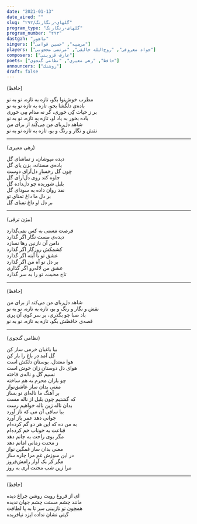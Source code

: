 ```yaml
---
date: "2021-01-13"
date_aired: ""
slug: "گلهای-رنگارنگ/۲۹۳"
program_type: "گلهای-رنگارنگ"
program_number: "۲۹۳"
dastgah: "ماهور"
singers: ["مرضیه", "حسین قوامی"]
players: ["جواد معروفی", "روح‌الله خالقی", "مرتضی محجوبی"]
composers: ["عارف قزوینی"]
poets: ["حافظ", "رهی معیری", "نظامی گنجوی"]
announcers: ["روشنک"]
draft: false
---
```


(حافظ)  

مطرب خوش‌نوا بگو، تازه به تازه، نو به نو  
باده‌ی دلگشا بجو، تازه به تازه نو به نو  
بر ز حیات کِی خوری، گر نه مدام مِی خوری  
باده بخور به یاد او، تازه به تازه، نو به نو  
شاهد دل‌ربای من می‌کُند از برای من  
نقش و نگار و رنگ و بو، تازه به تازه نو به نو  

---  

(رهی معیری)  

دیده مپوشان، ز تماشای گل  
باده‌ی مستانه، بزن پای گل  
چون گل رخسارِ دل‌آرای دوست  
جلوه کند روی دل‌آرای گل  
بلبل شوریده چو دل‌داده گل  
نقد روان داده به سودای گل  
بر دل ما داغ تمنای تو  
بر دل او داغ تمنای گل  

---  

(بیژن ترقی)  

فرصت مستی به کس نمی‌گذارد  
دیده‌ی مست نگار اگر گذارد  
دامن آن نازنین رها نسازد  
کشمکش روزگار اگر گذارد  
عشق تو با آینه اگر گذارد  
بر دل تو آه من اگر گذارد  
عشق من لاله‌رو اگر گذاری  
تاج محبت، تو را به سر گذارد  

---  

(حافظ)  

شاهد دل‌ربای من می‌کند از برای من  
نقش و نگار و رنگ و بو، تازه به تازه، نو به نو  
باد صبا چو بگذری، بر سر کوی آن پری  
قصه‌ی حافظش بگو، تازه به تازه، نو به نو  

---  

(نظامی گنجوی)  

بیا باغبان خرمی ساز کن  
گل آمد در باغ را باز کن  
هوا معتدل، بوستان دلکش است  
هوای دل دوستان زان خوش است  
نسیم گل و ناله‌ی فاخته  
چو یاران محرم به هم ساخته  
مغنی بدان ساز عاشق‌نواز  
بر آهنگ ما ناله‌ای نو بساز  
که گشتیم چون بلبل از ناله مست  
بدان ناله زین ناله خواهیم رست  
بیا ساقی آن می که ناز آورد  
جوانی دهد عمر باز آورد  
به من ده که این هر دو گم کرده‌ام  
قناعت به خوناب خم کرده‌ام  
مگر بوی راحت به جانم دهد  
ز محنت زمانی امانم دهد  
مغنی بدان ساز غمگین نواز  
در این سوزش غم مرا چاره ساز  
مگر کز یک آواز رامش‌فروز  
مرا زین شب محنت آری به روز  

---  

(حافظ)  

ای از فروغ رویت روشن چراغ دیده  
مانند چشم مستت چشم جهان ندیده  
همچون تو نازنینی سر تا به پا لطافت  
گیتی نشان نداده ایزد نیافریده  
